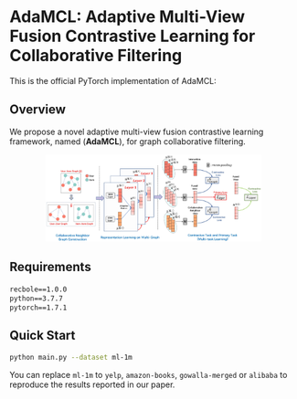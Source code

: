 # AdaMCL: Adaptive Multi-View Fusion Contrastive Learning for Collaborative Filtering

This is the official PyTorch implementation of AdaMCL:

## Overview

We propose a novel adaptive multi-view fusion contrastive learning framework, named (**AdaMCL**), for graph collaborative filtering.

<div  align="center"> 
<img src="framework.jpg" style="width: 75%"/>
</div>

## Requirements

```
recbole==1.0.0
python==3.7.7
pytorch==1.7.1
```

## Quick Start

```bash
python main.py --dataset ml-1m
```

You can replace `ml-1m` to `yelp`, `amazon-books`, `gowalla-merged` or `alibaba` to reproduce the results reported in our paper.


